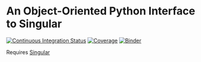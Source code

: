 # An Object-Oriented Python Interface to Singular

[![Continuous Integration Status](https://github.com/GDeLaurentis/syngular/actions/workflows/continuous_integration.yml/badge.svg)](https://github.com/GDeLaurentis/syngular/actions)
[![Coverage](https://img.shields.io/badge/Coverage-93%25-green?labelColor=2a2f35)](https://github.com/GDeLaurentis/syngular/actions)
[![Binder](https://mybinder.org/badge_logo.svg)](https://mybinder.org/v2/gh/GDeLaurentis/syngular/HEAD)

Requires [Singular](https://www.singular.uni-kl.de/)
